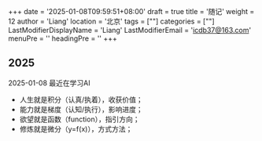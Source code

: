 +++
date = '2025-01-08T09:59:51+08:00'
draft = true
title = '随记'
weight = 12
author = 'Liang'
location = '北京'
tags = [""]
categories = [""]
LastModifierDisplayName = 'Liang'
LastModifierEmail = 'icdb37@163.com'
menuPre = ''
headingPre = ''
+++

## 2025

2025-01-08 最近在学习AI
* 人生就是积分（认真/执着），收获价值；
* 能力就是梯度（认知/执行），影响进度；
* 欲望就是函数（function），指引方向；
* 修炼就是微分（y=f(x)），方式方法；


